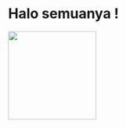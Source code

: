 # Halo semuanya !

<!--
**yunerva/yunerva** is a ✨ _special_ ✨ repository because its `README.md` (this file) appears on your GitHub profile.

Here are some ideas to get you started:

- 🔭 I’m currently working on ...
- 🌱 I’m currently learning ...
- 👯 I’m looking to collaborate on ...
- 🤔 I’m looking for help with ...
- 💬 Ask me about ...
- 📫 How to reach me: ...
- 😄 Pronouns: ...
- ⚡ Fun fact: ...
-->

<p align="left">
<a href="https://github.com/yunerva">
  <img height="180em" src="https://github-readme-stats-eight-theta.vercel.app/api?username=yunerva&show_icons=true&theme=algolia&include_all_commits=true&count_private=true"/>
  <!--img height="180em" src="https://github-readme-stats-eight-theta.vercel.app/api/top-langs/?username=yunerva&layout=compact&langs_count=8&theme=algolia"/-->
</a>
</p>
